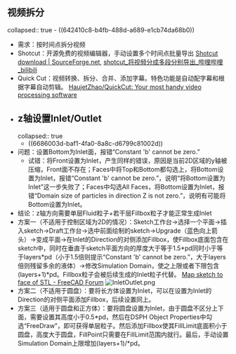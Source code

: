 ## 视频拆分
collapsed:: true
	- ((642410c8-b4fb-488d-a689-e1cb74da68b0))
- 需求：按时间点拆分视频
- Shotcut：开源免费的视频编辑器，手动设置多个时间点批量导出 [Shotcut download | SourceForge.net](https://sourceforge.net/projects/shotcut/), [shotcut_将视频分成多段分别导出_哔哩哔哩_bilibili](https://www.bilibili.com/video/BV1CJ4m1j7aR/)
- Quick Cut：视频转换、拆分、合并、添加字幕。特色功能是自动配字幕和根据字幕自动剪辑。 [HaujetZhao/QuickCut: Your most handy video processing software](https://github.com/HaujetZhao/QuickCut)
- ## z轴设置Inlet/Outlet
  collapsed:: true
	- ((6686003d-baf1-4fa0-8a8c-d6799c81002d))
- 问题：设置Bottom为Inlet面，报错“Constant 'b' cannot be zero.”
	- 试错：将Front设置为Inlet，产生同样的错误，原因是当前2D区域的y轴被压缩，Front面不存在；Faces中将Top和Bottom都勾选上，将Bottom设置为Inlet，报错“Constant 'b' cannot be zero.”，说明“将Bottom设置为Inlet”这一步失败了；Faces中勾选All Faces，将Bottom设置为Inlet，报错“Domain size of particles in direction Z is not zero.”，说明有可能将Bottom设置为Inlet。
- 结论：z轴方向需要单层Fluid粒子+若干层Fillbox粒子才能正常生成Inlet
- 方案一（不适用于控制区域为2D的情况）：Sketch工作台->选择一个平面->插入sketch->Draft工作台->选中前面绘制的sketch->Upgrade（蓝色向上箭头）->变成平面->在Inlet的Direction的对侧添加Fillbox，使Fillbox底面包含在sketch中，同时在垂直于sketch平面方向的厚度大于等于1.5\*pd同时小于等于layers\*pd（小于1.5倍则提示“Constant 'b' cannot be zero.”，大于layers倍则残留多余的液体）->修改Simulation Domain，使之上限或者下限包含(layers+1)\*pd。Fillbox粒子会被后续生成的Inlet粒子代替。 [Map sketch to face of STL - FreeCAD Forum](https://forum.freecad.org/viewtopic.php?p=757844#p757844)
  ![InletOutlet.png](../assets/InletOutlet_1720965601072_0.png)
- 方案二（不适用于圆盘）：要将长方体设置为Inlet，可以在设置为Inlet的Direction的对侧平面添加Fillbox，后续设置同上。
- 方案三（适用于圆盘和正方体）：要将圆盘设置为Inlet，由于圆盘不区分上下面，需要设置其高度小于0.5\*pd，然后在DSPH Object Properties中勾选“FreeDraw”，即可获得单层粒子。然后添加Fillbox使其FillLimit底面积小于圆盘，高度大于圆盘，FillPoint只需要在FillLimit范围内就行。最后，手动设置Simulation Domain上限增加(layers+1)/*pd。